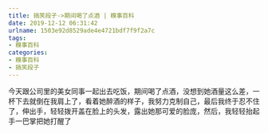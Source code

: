 ```yaml
---
title: 搞笑段子->期间喝了点酒 | 糗事百科
date: 2019-12-12 06:31:42
urlname: 1503e92d8529ade4e4721bdf7f9f2a7c
tags: 
- 糗事百科
categories:
- 糗事百科
- 搞笑段子
---
```

今天跟公司里的美女同事一起出去吃饭，期间喝了点酒，没想到她酒量这么差，一杯下去就倒在我肩上了，看着她醉酒的样子，我努力克制自己，最后我终于忍不住了，伸出手，轻轻拨开盖在脸上的头发，露出她那可爱的脸庞，然后，我轻轻抬起手一巴掌把她打醒了



